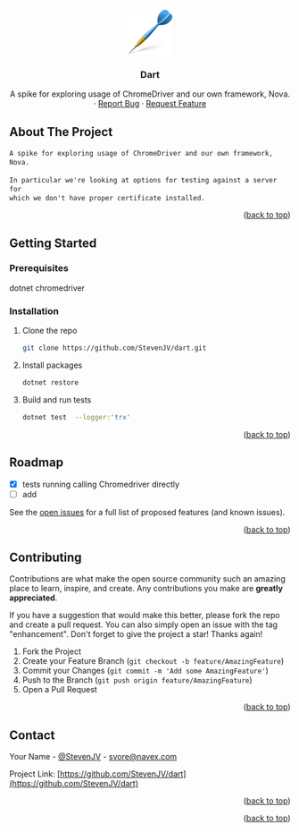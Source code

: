 <div id="top"></div>
<!--
*** Thanks for checking out the Best-README-Template. If you have a suggestion
*** that would make this better, please fork the repo and create a pull request
*** or simply open an issue with the tag "enhancement".
*** Don't forget to give the project a star!
*** Thanks again! Now go create something AMAZING! :D
-->

<!-- PROJECT LOGO -->
<br />
<div align="center">
  <a href="https://github.com/StevenJV/dart">
    <img src="images/logo.png" alt="Logo" width="80" height="80">
  </a>

<h3 align="center">Dart</h3>

  <p align="center">
    A spike for exploring usage of ChromeDriver and our own framework, Nova. 
    <br />
<!--    <a href="https://github.com/StevenJV/dart"><strong>Explore the docs »</strong></a>
    <br />
    <br />
    <a href="https://github.com/StevenJV/dart">View Demo</a>
-->    ·
    <a href="https://github.com/StevenJV/dart/issues">Report Bug</a>
    ·
    <a href="https://github.com/StevenJV/dart/issues">Request Feature</a>
  </p>
</div>



<!-- TABLE OF CONTENTS -->
<!--
<details>
  <summary>Table of Contents</summary>
  <ol>
    <li>
      <a href="#about-the-project">About The Project</a>
      <ul>
        <li><a href="#built-with">Built With</a></li>
      </ul>
    </li>
    <li>
      <a href="#getting-started">Getting Started</a>
      <ul>
        <li><a href="#prerequisites">Prerequisites</a></li>
        <li><a href="#installation">Installation</a></li>
      </ul>
    </li>
    <li><a href="#usage">Usage</a></li>
    <li><a href="#roadmap">Roadmap</a></li>
    <li><a href="#contributing">Contributing</a></li>
    <li><a href="#license">License</a></li>
    <li><a href="#contact">Contact</a></li>
    <li><a href="#acknowledgments">Acknowledgments</a></li>
  </ol>
</details>
-->


<!-- ABOUT THE PROJECT -->
## About The Project

    A spike for exploring usage of ChromeDriver and our own framework, Nova. 

    In particular we're looking at options for testing against a server for
    which we don't have proper certificate installed.

<p align="right">(<a href="#top">back to top</a>)</p>


<!--
### Built With

* [Next.js](https://nextjs.org/)
* [React.js](https://reactjs.org/)
* [Vue.js](https://vuejs.org/)
* [Angular](https://angular.io/)
* [Svelte](https://svelte.dev/)
* [Laravel](https://laravel.com)
* [Bootstrap](https://getbootstrap.com)
* [JQuery](https://jquery.com)

<p align="right">(<a href="#top">back to top</a>)</p>
-->


<!-- GETTING STARTED -->
## Getting Started

### Prerequisites

  dotnet
  chromedriver


### Installation

1. Clone the repo
   ```sh
   git clone https://github.com/StevenJV/dart.git
   ```
2. Install packages
   ```sh
   dotnet restore
   ```
3. Build and run tests
   ```sh
   dotnet test  --logger:'trx'
   ```

<p align="right">(<a href="#top">back to top</a>)</p>



<!-- USAGE EXAMPLES -->
<!--
## Usage

Use this space to show useful examples of how a project can be used. Additional screenshots, code examples and demos work well in this space. You may also link to more resources.

_For more examples, please refer to the [Documentation](https://example.com)_

<p align="right">(<a href="#top">back to top</a>)</p>
-->


<!-- ROADMAP -->
## Roadmap

- [x] tests running calling Chromedriver directly
- [ ] add

See the [open issues](https://github.com/StevenJV/dart/issues) for a full list of proposed features (and known issues).

<p align="right">(<a href="#top">back to top</a>)</p>



<!-- CONTRIBUTING -->
## Contributing

Contributions are what make the open source community such an amazing place to learn, inspire, and create. Any contributions you make are **greatly appreciated**.

If you have a suggestion that would make this better, please fork the repo and create a pull request. You can also simply open an issue with the tag "enhancement".
Don't forget to give the project a star! Thanks again!

1. Fork the Project
2. Create your Feature Branch (`git checkout -b feature/AmazingFeature`)
3. Commit your Changes (`git commit -m 'Add some AmazingFeature'`)
4. Push to the Branch (`git push origin feature/AmazingFeature`)
5. Open a Pull Request

<p align="right">(<a href="#top">back to top</a>)</p>



<!-- LICENSE -->
<!--
## License

Distributed under the MIT License. See `LICENSE.txt` for more information.

<p align="right">(<a href="#top">back to top</a>)</p>
-->


<!-- CONTACT -->
## Contact

Your Name - [@StevenJV](https://twitter.com/StevenJV) - svore@navex.com

Project Link: [https://github.com/StevenJV/dart](https://github.com/StevenJV/dart)

<p align="right">(<a href="#top">back to top</a>)</p>



<!-- ACKNOWLEDGMENTS -->
<!-- ## Acknowledgments

* []()
* []()
* []() 
-->

<p align="right">(<a href="#top">back to top</a>)</p>



<!-- MARKDOWN LINKS & IMAGES -->
<!-- https://www.markdownguide.org/basic-syntax/#reference-style-links -->
[contributors-shield]: https://img.shields.io/github/contributors/StevenJV/dart.svg?style=for-the-badge
[contributors-url]: https://github.com/StevenJV/dart/graphs/contributors
[forks-shield]: https://img.shields.io/github/forks/StevenJV/dart.svg?style=for-the-badge
[forks-url]: https://github.com/StevenJV/dart/network/members
[stars-shield]: https://img.shields.io/github/stars/StevenJV/dart.svg?style=for-the-badge
[stars-url]: https://github.com/StevenJV/dart/stargazers
[issues-shield]: https://img.shields.io/github/issues/StevenJV/dart.svg?style=for-the-badge
[issues-url]: https://github.com/StevenJV/dart/issues
[license-shield]: https://img.shields.io/github/license/StevenJV/dart.svg?style=for-the-badge
[license-url]: https://github.com/StevenJV/dart/blob/master/LICENSE.txt
[linkedin-shield]: https://img.shields.io/badge/-LinkedIn-black.svg?style=for-the-badge&logo=linkedin&colorB=555
[linkedin-url]: https://linkedin.com/in/linkedin_username
[product-screenshot]: images/screenshot.png